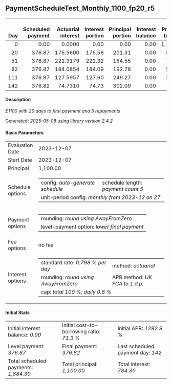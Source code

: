 <h2>PaymentScheduleTest_Monthly_1100_fp20_r5</h2>
<table>
    <thead style="vertical-align: bottom;">
        <th style="text-align: right;">Day</th>
        <th style="text-align: right;">Scheduled payment</th>
        <th style="text-align: right;">Actuarial interest</th>
        <th style="text-align: right;">Interest portion</th>
        <th style="text-align: right;">Principal portion</th>
        <th style="text-align: right;">Interest balance</th>
        <th style="text-align: right;">Principal balance</th>
        <th style="text-align: right;">Total actuarial interest</th>
        <th style="text-align: right;">Total interest</th>
        <th style="text-align: right;">Total principal</th>
    </thead>
    <tr style="text-align: right;">
        <td class="ci00">0</td>
        <td class="ci01" style="white-space: nowrap;">0.00</td>
        <td class="ci02">0.0000</td>
        <td class="ci03">0.00</td>
        <td class="ci04">0.00</td>
        <td class="ci05">0.00</td>
        <td class="ci06">1,100.00</td>
        <td class="ci07">0.0000</td>
        <td class="ci08">0.00</td>
        <td class="ci09">0.00</td>
    </tr>
    <tr style="text-align: right;">
        <td class="ci00">20</td>
        <td class="ci01" style="white-space: nowrap;">376.87</td>
        <td class="ci02">175.5600</td>
        <td class="ci03">175.56</td>
        <td class="ci04">201.31</td>
        <td class="ci05">0.00</td>
        <td class="ci06">898.69</td>
        <td class="ci07">175.5600</td>
        <td class="ci08">175.56</td>
        <td class="ci09">201.31</td>
    </tr>
    <tr style="text-align: right;">
        <td class="ci00">51</td>
        <td class="ci01" style="white-space: nowrap;">376.87</td>
        <td class="ci02">222.3179</td>
        <td class="ci03">222.32</td>
        <td class="ci04">154.55</td>
        <td class="ci05">0.00</td>
        <td class="ci06">744.14</td>
        <td class="ci07">397.8779</td>
        <td class="ci08">397.88</td>
        <td class="ci09">355.86</td>
    </tr>
    <tr style="text-align: right;">
        <td class="ci00">82</td>
        <td class="ci01" style="white-space: nowrap;">376.87</td>
        <td class="ci02">184.0854</td>
        <td class="ci03">184.09</td>
        <td class="ci04">192.78</td>
        <td class="ci05">0.00</td>
        <td class="ci06">551.36</td>
        <td class="ci07">581.9633</td>
        <td class="ci08">581.97</td>
        <td class="ci09">548.64</td>
    </tr>
    <tr style="text-align: right;">
        <td class="ci00">111</td>
        <td class="ci01" style="white-space: nowrap;">376.87</td>
        <td class="ci02">127.5957</td>
        <td class="ci03">127.60</td>
        <td class="ci04">249.27</td>
        <td class="ci05">0.00</td>
        <td class="ci06">302.09</td>
        <td class="ci07">709.5590</td>
        <td class="ci08">709.57</td>
        <td class="ci09">797.91</td>
    </tr>
    <tr style="text-align: right;">
        <td class="ci00">142</td>
        <td class="ci01" style="white-space: nowrap;">376.82</td>
        <td class="ci02">74.7310</td>
        <td class="ci03">74.73</td>
        <td class="ci04">302.09</td>
        <td class="ci05">0.00</td>
        <td class="ci06">0.00</td>
        <td class="ci07">784.2900</td>
        <td class="ci08">784.30</td>
        <td class="ci09">1,100.00</td>
    </tr>
</table>
<h4>Description</h4>
<p><i>£1100 with 20 days to first payment and 5 repayments</i></p>
<p>Generated: <i>2025-05-08 using library version 2.4.2</i></p>
<h4>Basic Parameters</h4>
<table>
    <tr>
        <td>Evaluation Date</td>
        <td>2023-12-07</td>
    </tr>
    <tr>
        <td>Start Date</td>
        <td>2023-12-07</td>
    </tr>
    <tr>
        <td>Principal</td>
        <td>1,100.00</td>
    </tr>
    <tr>
        <td>Schedule options</td>
        <td>
            <table>
                <tr>
                    <td>config: <i>auto-generate schedule</i></td>
                    <td>schedule length: <i><i>payment count</i> 5</i></td>
                </tr>
                <tr>
                    <td colspan="2" style="white-space: nowrap;">unit-period config: <i>monthly from 2023-12 on 27</i></td>
                </tr>
            </table>
        </td>
    </tr>
    <tr>
        <td>Payment options</td>
        <td>
            <table>
                <tr>
                    <td>rounding: <i>round using AwayFromZero</i></td>
                </tr>
                <tr>
                    <td>level-payment option: <i>lower&nbsp;final&nbsp;payment</i></td>
                </tr>
            </table>
        </td>
    </tr>
    <tr>
        <td>Fee options</td>
        <td>no fee
        </td>
    </tr>
    <tr>
        <td>Interest options</td>
        <td>
            <table>
                <tr>
                    <td>standard rate: <i>0.798 % per day</i></td>
                    <td>method: <i>actuarial</i></td>
                </tr>
                <tr>
                    <td>rounding: <i>round using AwayFromZero</i></td>
                    <td>APR method: <i>UK FCA to 1 d.p.</i></td>
                </tr>
                <tr>
                    <td colspan="2">cap: <i>total 100 %; daily 0.8 %</td>
                </tr>
            </table>
        </td>
    </tr>
</table>
<h4>Initial Stats</h4>
<table>
    <tr>
        <td>Initial interest balance: <i>0.00</i></td>
        <td>Initial cost-to-borrowing ratio: <i>71.3 %</i></td>
        <td>Initial APR: <i>1292.9 %</i></td>
    </tr>
    <tr>
        <td>Level payment: <i>376.87</i></td>
        <td>Final payment: <i>376.82</i></td>
        <td>Last scheduled payment day: <i>142</i></td>
    </tr>
    <tr>
        <td>Total scheduled payments: <i>1,884.30</i></td>
        <td>Total principal: <i>1,100.00</i></td>
        <td>Total interest: <i>784.30</i></td>
    </tr>
</table>